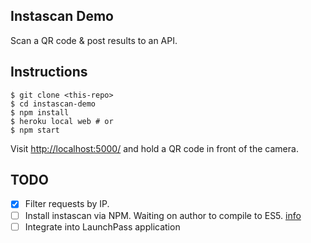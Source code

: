 ## Instascan Demo

Scan a QR code & post results to an API.

## Instructions

```no-highlight
$ git clone <this-repo>
$ cd instascan-demo
$ npm install
$ heroku local web # or
$ npm start
```

Visit <http://localhost:5000/> and hold a QR code in front of the camera.

## TODO

* [x] Filter requests by IP.
* [ ] Install instascan via NPM. Waiting on author to compile to ES5. [info](https://github.com/schmich/instascan/issues/42)
* [ ] Integrate into LaunchPass application
